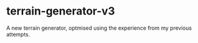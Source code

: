 # terrain-generator-v3
 A new terrain generator, optmised using the experience from my previous attempts.
